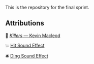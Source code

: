 This is the repository for the final sprint.

## Attributions

🎵 [*Killers* — Kevin Macleod](http://incompetech.com/music/royalty-free/?keywords=Epic%20Unease)

💥 [Hit Sound Effect](https://www.youtube.com/watch?v=8ChGSkxuAD0)

🛎 [Ding Sound Effect](https://www.youtube.com/watch?v=qZC5gtOw3DU)

